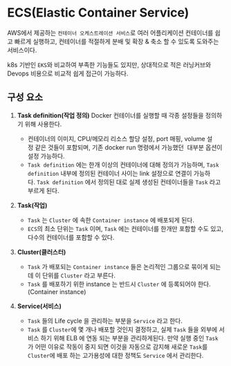 # ECS(Elastic Container Service)

AWS에서 제공하는 `컨테이너 오케스트레이션 서비스`로 여러 어플리케이션 컨테이너를 쉽고 빠르게 실행하고, 컨테이너를 적절하게 분배 및 확장 & 축소 할 수 있도록 도와주는 서비스이다.

k8s 기반인 `EKS`와 비교하여 부족한 기능들도 있지만, 상대적으로 적은 러닝커브와 Devops 비용으로 비교적 쉽게 접근이 가능하다.

## 구성 요소

1. **Task definition(작업 정의)**
   Docker 컨테이너를 실행할 때 각종 설정들을 정의하기 위해 사용한다.

   - 컨테이너의 이미지, CPU/메모리 리소스 할당 설정, port 매핑, volume 설정 같은 것들이 포함되며, 기존 docker run 명령에서 가능했던  대부분 옵션이 설정 가능하다.
   - `Task definition` 에는 한개 이상의 컨테이너에 대해 정의가 가능하며, `Task definition` 내부에 정의된 컨테이너 사이는 link 설정으로 연결이 가능하다. `Task definition` 에서 정의된 대로 실제 생성된 컨테이너들을 `Task` 라고 부르게 된다.

2. **Task(작업)**

   - `Task` 는 `Cluster` 에 속한 `Container instance` 에 배포되게 된다.
   - `ECS`의 최소 단위는 `Task` 이며, `Task` 에는 컨테이너를 한개만 포함할 수도 있고, 다수의 컨테이너를 포함할 수 있다.

3. **Cluster(클러스터)**
   - `Task` 가 배포되는 `Container instance` 들은 논리적인 그룹으로 묶이게 되는데 이 단위를 `Cluster` 라고 부른다.
   - `Task` 를 배포하기 위한 instance 는 반드시 `Cluster` 에 등록되어야 한다. (Container instance)
4. **Service(서비스)**
   - `Task` 들의 Life cycle 을 관리하는 부분을 `Service` 라고 한다.
   - `Task` 를 `Cluster`에 몇 개나 배포할 것인지 결정하고, 실제 `Task` 들을 외부에 서비스 하기 위해 ELB 에 연동 되는 부분을 관리하게된다.
     만약 실행 중인 `Task` 가 어떤 이유로 작동이 중지 되면 이것을 자동으로 감지해 새로운 `Task`를 `Cluster`에 배포 하는 고가용성에 대한 정책도 `Service` 에서 관리한다.

